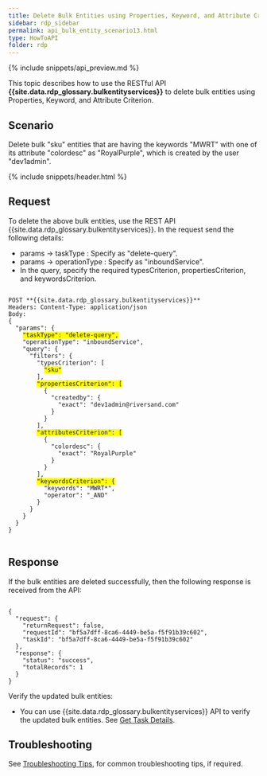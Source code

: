 ```yaml
---
title: Delete Bulk Entities using Properties, Keyword, and Attribute Criterion
sidebar: rdp_sidebar
permalink: api_bulk_entity_scenario13.html
type: HowToAPI
folder: rdp
---
```


{% include snippets/api_preview.md %}

This topic describes how to use the RESTful API **{{site.data.rdp_glossary.bulkentityservices}}** to delete bulk entities using Properties, Keyword, and Attribute Criterion.

## Scenario

Delete bulk "sku" entities that are having the keywords "MWRT" with one of its attribute "colordesc" as "RoyalPurple", which is created by the user "dev1admin".

{% include snippets/header.html %}

## Request

To delete the above bulk entities, use the REST API {{site.data.rdp_glossary.bulkentityservices}}. In the request send the following details:

* params -> taskType : Specify as "delete-query".
* params -> operationType : Specify as "inboundService".
* In the query, specify the required typesCriterion, propertiesCriterion, and keywordsCriterion.

<pre>
<code>
POST **{{site.data.rdp_glossary.bulkentityservices}}**
Headers: Content-Type: application/json
Body:
{
  "params": {
    <span style="background-color: #FFFF00">"taskType": "delete-query",</span>
    "operationType": "inboundService",
    "query": {
      "filters": {
        "typesCriterion": [
          <span style="background-color: #FFFF00">"sku"</span>
        ],
        <span style="background-color: #FFFF00">"propertiesCriterion": [</span>
          {
            "createdby": {
              "exact": "dev1admin@riversand.com"
            }
          }
        ],
        <span style="background-color: #FFFF00">"attributesCriterion": [</span>
          {
            "colordesc": {
              "exact": "RoyalPurple"
            }
          }
        ],
        <span style="background-color: #FFFF00">"keywordsCriterion": {</span>
          "keywords": "MWRT*",
          "operator": "_AND"
        }
      }
    }
  }
}
</code>
</pre> 

## Response

If the bulk entities are deleted successfully, then the following response is received from the API:

<pre><code>
{
  "request": {
    "returnRequest": false,
    "requestId": "bf5a7dff-8ca6-4449-be5a-f5f91b39c602",
    "taskId": "bf5a7dff-8ca6-4449-be5a-f5f91b39c602"
  },
  "response": {
    "status": "success",
    "totalRecords": 1
  }
}
</code></pre>

Verify the updated bulk entities:
* You can use {{site.data.rdp_glossary.bulkentityservices}} API to verify the updated bulk entities. See [Get Task Details](api_bulk_entity_get_task_details.html).

## Troubleshooting

See [Troubleshooting Tips](api_troubleshooting_tips.html), for common troubleshooting tips, if required.